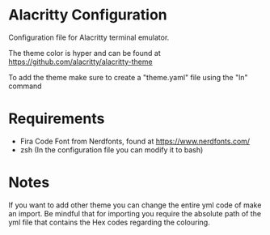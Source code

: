 # Alacritty Configuration
Configuration file for Alacritty terminal emulator.

The theme color is hyper and can be found at https://github.com/alacritty/alacritty-theme

To add the theme make sure to create a "theme.yaml" file using the "ln" command

# Requirements
  - Fira Code Font from Nerdfonts, found at https://www.nerdfonts.com/
  - zsh (In the configuration file you can modify it to bash)
  
# Notes
If you want to add other theme you can change the entire yml code of make an import. Be mindful that for importing you require the absolute path of the yml file that contains the Hex codes regarding the colouring.

